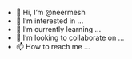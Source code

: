 - 👋 Hi, I’m @neermesh
- 👀 I’m interested in ...
- 🌱 I’m currently learning ...
- 💞️ I’m looking to collaborate on ...
- 📫 How to reach me ...

<!---
neermesh/neermesh is a ✨ special ✨ repository because its `README.md` (this file) appears on your GitHub profile.
You can click the Preview link to take a look at your changes.
--->
